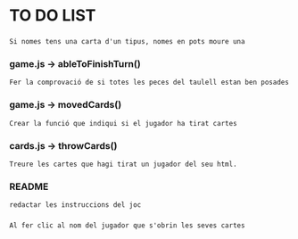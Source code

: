 
# TO DO LIST

### 
    Si nomes tens una carta d'un tipus, nomes en pots moure una 

### game.js -> ableToFinishTurn()
    Fer la comprovació de si totes les peces del taulell estan ben posades

### game.js -> movedCards() 
    Crear la funció que indiqui si el jugador ha tirat cartes

### cards.js -> throwCards()
    Treure les cartes que hagi tirat un jugador del seu html.

### README
    redactar les instruccions del joc

###
    Al fer clic al nom del jugador que s'obrin les seves cartes
